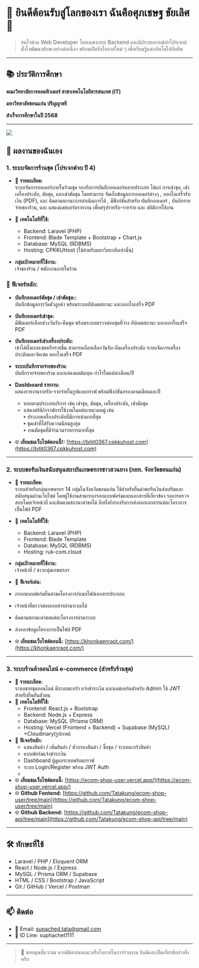# 👋 ยินดีต้อนรับสู่โลกของเรา ฉันคือศุภเชษฐ ชัยเลิศ 👋

> สนใจด้าน Web Developer โดยเฉพาะสาย Backend และมีประสบการณ์ทำโปรเจกต์
> ตั้งใจพัฒนาทักษะอย่างต่อเนื่อง พร้อมเปิดรับโอกาสใหม่ ๆ เพื่อเรียนรู้และเติบโตไปกับทีม

---

## 📚 ประวัติการศึกษา

**คณะวิทยาลัยการคอมพิวเตอร์ สาขาเทคโนโลยีสารสนเทศ (IT)** 

**มหาวิทยาลัยขอนแก่น ปริญญาตรี**

**สำเร็จการศึกษาในปี 2568**

---


<p align="left">
  <img src="https://skillicons.dev/icons?i=laravel,react,nodejs,php,express,mysql,js,html,css,bootstrap,git,github,vercel,postman,figma,canva" />
</p>

## 📂 ผลงานของฉันเอง

### 1. ระบบจัดการร้านชุด (โปรเจกต์จบ ปี 4)

- 📄 **รายละเอียด:**  
  ระบบจัดการออเดอร์ภายในร้านชุด รองรับการบันทึกออเดอร์หลายประเภท ได้แก่
การเช่าชุด, เช่าเครื่องประดับ, ตัดชุด, และเช่าตัดชุด โดยสามารถ จัดเก็บข้อมูลการออเดอร์ต่างๆ , ออกใบเสร็จรับเงิน (PDF), และ ติดตามสถานะการดำเนินการได้ , มีฟังก์ชันสำหรับ บันทึกออเดอร์ , บันทึกรายจ่ายของร้าน, และ แสดงแดชบอร์ดรายงาน เพื่อสรุปรายรับ-รายจ่าย และ สถิติการใช้งาน

- 🧰 **เทคโนโลยีที่ใช้:**  
  - Backend: Laravel (PHP)  
  - Frontend: Blade Template + Bootstrap + Chart.js  
  - Database: MySQL (RDBMS)  
  - Hosting: CPKKUHost (ใช้สำหรับมหาวิทยาลัยเท่านั้น)

- **กลุ่มเป้าหมายที่ใช้งาน:**  
  เจ้าของร้าน / พนักงานภายในร้าน

### 🧩 **ฟีเจอร์หลัก:**

- **บันทึกออเดอร์ตัดชุด / เช่าตัดชุด::**  
  บันทึกข้อมูลการวัดตัวลูกค้า พร้อมระบบอัปเดตสถานะ และออกใบเสร็จ PDF

- **บันทึกออเดอร์เช่าชุด:**  
  มีฟิลเตอร์เลือกช่วงวันรับ-คืนชุด พร้อมระบบตรวจสอบชุดที่ว่าง อัปเดตสถานะ และออกใบเสร็จ PDF

- **บันทึกออเดอร์เช่าเครื่องประดับ:**  
  เช่าได้ทั้งแบบเซตหรือรายชิ้น สามารถเลือกเลือกวันรับ-คืนเครื่องประดับ
  ระบบจัดการเครื่องประดับและจัดเซต
  ออกใบเสร็จ PDF

- **ระบบบันทึกรายจ่ายของร้าน:**  
  บันทึกรายจ่ายของร้าน และแสดงผลต้นทุน-กำไรในแต่ละเดือน/ปี

- **Dashboard รายงาน:**  
  แสดงรายงานรายรับ-รายจ่ายในรูปแบบกราฟ พร้อมฟังก์ชันกรองตามเดือนและปี  
  - แยกตามประเภทบริการ เช่น เช่าชุด, ตัดชุด, เครื่องประดับ, เช่าตัดชุด  
  - แสดงสถิติ/กราฟการใช้งานในแต่ละหมวดหมู่ เช่น  
    ▸ ประเภทเครื่องประดับที่มีการเช่ามากที่สุด  
    ▸ ชุดเช่าที่ได้รับความนิยมสูงสุด  
    ▸ งานตัดชุดที่มีจำนวนรายการมากที่สุด

- 🌐 **เยี่ยมชมเว็บไซต์ตอนนี้!:** [https://bitit0367.cpkkuhost.com](https://bitit0367.cpkkuhost.com)

---

### 2. ระบบขอรับเงินสนับสนุนสถาบันเกษตรกรชาวสวนยาง (กยท. จังหวัดขอนแก่น)

- 📄 **รายละเอียด:**  
ระบบสำหรับกลุ่มเกษตรกร 14 กลุ่มในจังหวัดขอนแก่น ใช้สำหรับยื่นคำขอรับเงินส่งเสริมและสนับสนุนผ่านเว็บไซต์ 
โดยผู้ใช้งานสามารถกรอกแบบฟอร์มแนบเอกสารที่เกี่ยวข้อง รอการตรวจสอบโดยเจ้าหน้าที่ และติดตามสถานะคำขอได้
อีกทั้งยังรองรับการส่งออกเอกสารแต่ละโครงการเป็นไฟล์ PDF

- 🧰 **เทคโนโลยีที่ใช้:**  
  - Backend: Laravel (PHP)  
  - Frontend: Blade Template  
  - Database: MySQL (RDBMS)  
  - Hosting: ruk-com.cloud
- **กลุ่มเป้าหมายที่ใช้งาน:**  
  เจ้าหน้าที่ / ชาวกลุ่มเกษตรกร

- 🧩 **ฟีเจอร์เด่น:**  
- กรอกแบบฟอร์มยื่นคำขอโครงการ/แนบไฟล์เอกสารประกอบ
- เจ้าหน้าที่ตรวจสอบเอกสารผ่านระบบได้ 
- ติดตามสถานะคำขอแต่ละโครงการผ่านระบบ
- ส่งออกข้อมูลโครงการเป็นไฟล์ PDF 

- 🌐 **เยี่ยมชมเว็บไซต์ตอนนี้:** [https://khonkaenraot.com/](https://khonkaenraot.com/)

---

### 3. ระบบร้านค้าออนไลน์ e-commerce (สำหรับร้านชุด)
- 📄 **รายละเอียด:**  
  ระบบขายชุดออนไลน์ มีระบบตะกร้า แจ้งชำระเงิน และแดชบอร์ดสำหรับ Admin ใช้ JWT สำหรับยืนยันตัวตน
- 🧰 **เทคโนโลยีที่ใช้:**  
  - Frontend: React.js + Bootstrap  
  - Backend: Node.js + Express  
  - Database: MySQL (Prisma ORM)  
  - Hosting: Vercel (Frontend + Backend) + Supabase (MySQL) +Cloudinary(รูปภาพ)
- 🧩 **ฟีเจอร์หลัก:**  
  - แสดงสินค้า / เพิ่มสินค้า / ตัวกรองสินค้า / ซื้อชุด / ระบบตะกร้าสินค้า  
  - แบบฟอร์มแจ้งชำระเงิน
  - Dashboard ผู้ดูแลระบบพร้อมกราฟ  
  - ระบบ Login/Register พร้อม JWT Auth
  - 
- 🌐 **เยี่ยมชมเว็บไซต์ตอนนี้:** [https://ecom-shop-user.vercel.app/](https://ecom-shop-user.vercel.app/)
- 🌐 **Github Fontend:** [https://github.com/Tatakung/ecom-shop-user/tree/main](https://github.com/Tatakung/ecom-shop-user/tree/main)
- 🌐 **Github Backend:** [https://github.com/Tatakung/ecom-shop-api/tree/main](https://github.com/Tatakung/ecom-shop-api/tree/main)

---

## 🛠️ ทักษะที่ใช้

- Laravel / PHP / Eloquent ORM  
- React / Node.js / Express  
- MySQL / Prisma ORM / Supabase  
- HTML / CSS / Bootstrap / JavaScript  
- Git / GitHub / Vercel / Postman  

---

## 📫 ติดต่อ

- 📧 Email: supached.tata@gmail.com  
- 💬 ID Line: suphachet1111
---

> 🙏 ขอบคุณที่แวะชม หากมีข้อเสนอแนะหรือโอกาสในการร่วมงาน ยินดีและเป็นเกียรติอย่างยิ่งครับ

